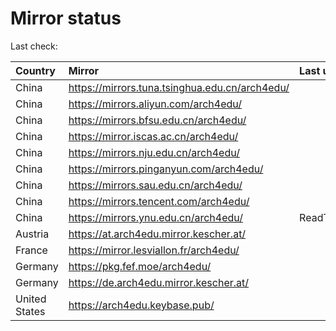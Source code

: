 <script src="./time.js"></script>
# Mirror status
Last check: <script type="text/javascript">localize(1668270744.8684585);</script>

|Country|Mirror|Last update|
|:------|:-----|:----------|
|China|https://mirrors.tuna.tsinghua.edu.cn/arch4edu/|<script type="text/javascript">localize(1668235374);</script>|
|China|https://mirrors.aliyun.com/arch4edu/|<script type="text/javascript">localize(1668149642);</script>|
|China|https://mirrors.bfsu.edu.cn/arch4edu/|<script type="text/javascript">localize(1668235374);</script>|
|China|https://mirror.iscas.ac.cn/arch4edu/|<script type="text/javascript">localize(1668235374);</script>|
|China|https://mirrors.nju.edu.cn/arch4edu/|<script type="text/javascript">localize(1668235374);</script>|
|China|https://mirrors.pinganyun.com/arch4edu/|<script type="text/javascript">localize(1668149642);</script>|
|China|https://mirrors.sau.edu.cn/arch4edu/|<script type="text/javascript">localize(1650446957);</script>|
|China|https://mirrors.tencent.com/arch4edu/|<script type="text/javascript">localize(1668235374);</script>|
|China|https://mirrors.ynu.edu.cn/arch4edu/|ReadTimeout|
|Austria|https://at.arch4edu.mirror.kescher.at/|<script type="text/javascript">localize(1668235374);</script>|
|France|https://mirror.lesviallon.fr/arch4edu/|<script type="text/javascript">localize(1668235374);</script>|
|Germany|https://pkg.fef.moe/arch4edu/|<script type="text/javascript">localize(1668235374);</script>|
|Germany|https://de.arch4edu.mirror.kescher.at/|<script type="text/javascript">localize(1668235374);</script>|
|United States|https://arch4edu.keybase.pub/|<script type="text/javascript">localize(1668235374);</script>|

<script src="./tablefilter/tablefilter.js"></script>
<script src="./table.js"></script>